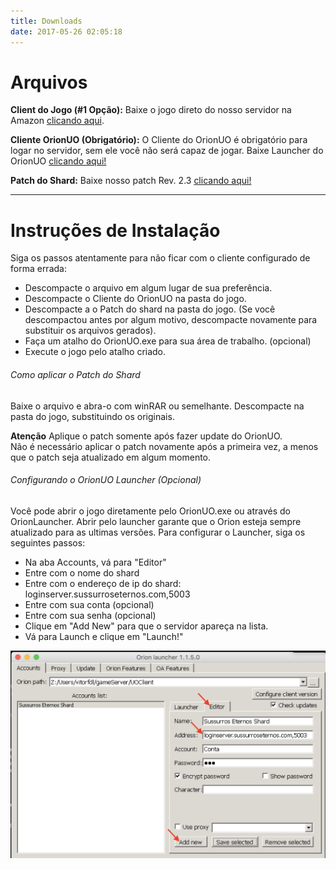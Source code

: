 ```yaml
---
title: Downloads
date: 2017-05-26 02:05:18
---
```


# Arquivos

**Client do Jogo (#1 Opção):**
Baixe o jogo direto do nosso servidor na Amazon [clicando aqui](https://s3-sa-east-1.amazonaws.com/sussurros-personal/Ultima+Online+Classic+7.0.60.rar).

**Cliente OrionUO (Obrigatório):**
O Cliente do OrionUO é obrigatório para logar no servidor, sem ele você não será capaz de jogar.
Baixe Launcher do OrionUO [clicando aqui!](https://s3-sa-east-1.amazonaws.com/sussurros-personal/OrionLauncherAssist.rar)

**Patch do Shard:**
Baixe nosso patch Rev. 2.3 [clicando aqui!](https://s3-sa-east-1.amazonaws.com/sussurros-personal/patch+v23.rar)

---

# Instruções de Instalação
Siga os passos atentamente para não ficar com o cliente configurado de forma errada:

* Descompacte o arquivo em algum lugar de sua preferência.
* Descompacte o Cliente do OrionUO na pasta do jogo.
* Descompacte a o Patch do shard na pasta do jogo. (Se você descompactou antes por algum motivo, descompacte novamente para substituir os arquivos gerados).
* Faça um atalho do OrionUO.exe para sua área de trabalho. (opcional)
* Execute o jogo pelo atalho criado.

###### Como aplicar o Patch do Shard
Baixe o arquivo e abra-o com winRAR ou semelhante. Descompacte na pasta do jogo, substituindo os originais.

**Atenção** Aplique o patch somente após fazer update do OrionUO.<br>
Não é necessário aplicar o patch novamente após a primeira vez, a menos que o patch seja atualizado em algum momento.

###### Configurando o OrionUO Launcher (Opcional)
Você pode abrir o jogo diretamente pelo OrionUO.exe ou através do OrionLauncher. Abrir pelo launcher garante que o Orion esteja sempre atualizado para as ultimas versões. Para configurar o Launcher, siga os seguintes passos:

* Na aba Accounts, vá para "Editor"
* Entre com o nome do shard
* Entre com o endereço de ip do shard: loginserver.sussurroseternos.com,5003
* Entre com sua conta (opcional)
* Entre com sua senha (opcional)
* Clique em "Add New" para que o servidor apareça na lista.
* Vá para Launch e clique em "Launch!"

 ![Orion Config](/images/orion_config.png)
